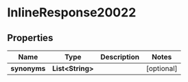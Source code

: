 

# InlineResponse20022

## Properties

Name | Type | Description | Notes
------------ | ------------- | ------------- | -------------
**synonyms** | **List&lt;String&gt;** |  |  [optional]




